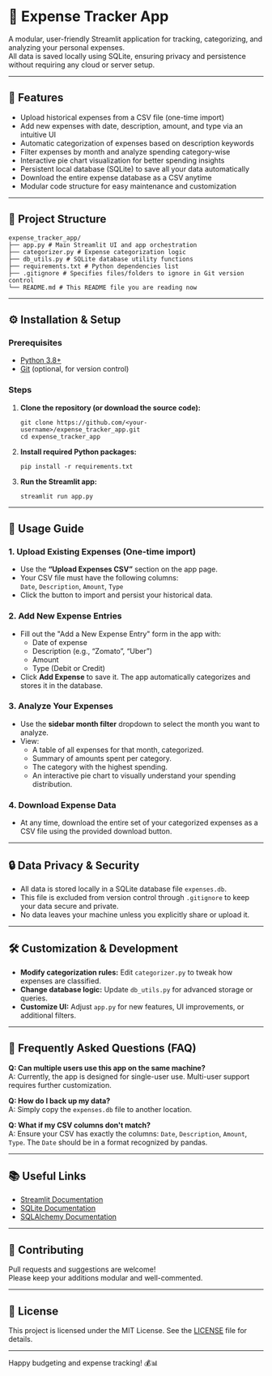 # 💸 Expense Tracker App

A modular, user-friendly Streamlit application for tracking, categorizing, and analyzing your personal expenses.  
All data is saved locally using SQLite, ensuring privacy and persistence without requiring any cloud or server setup.

---

## 🚀 Features

- Upload historical expenses from a CSV file (one-time import)  
- Add new expenses with date, description, amount, and type via an intuitive UI  
- Automatic categorization of expenses based on description keywords  
- Filter expenses by month and analyze spending category-wise  
- Interactive pie chart visualization for better spending insights  
- Persistent local database (SQLite) to save all your data automatically  
- Download the entire expense database as a CSV anytime  
- Modular code structure for easy maintenance and customization

---

## 📁 Project Structure
```
expense_tracker_app/
├── app.py # Main Streamlit UI and app orchestration
├── categorizer.py # Expense categorization logic
├── db_utils.py # SQLite database utility functions
├── requirements.txt # Python dependencies list
├── .gitignore # Specifies files/folders to ignore in Git version control
└── README.md # This README file you are reading now
```

---

## ⚙️ Installation & Setup

### Prerequisites

- [Python 3.8+](https://www.python.org/downloads/)
- [Git](https://git-scm.com/) (optional, for version control)

### Steps

1. **Clone the repository (or download the source code):**

    ```
    git clone https://github.com/<your-username>/expense_tracker_app.git
    cd expense_tracker_app
    ```

2. **Install required Python packages:**

    ```
    pip install -r requirements.txt
    ```

3. **Run the Streamlit app:**

    ```
    streamlit run app.py
    ```

---

## 📖 Usage Guide

### 1. Upload Existing Expenses (One-time import)

- Use the **“Upload Expenses CSV”** section on the app page.
- Your CSV file must have the following columns:  
  `Date`, `Description`, `Amount`, `Type`
- Click the button to import and persist your historical data.

### 2. Add New Expense Entries

- Fill out the "Add a New Expense Entry" form in the app with:
  - Date of expense
  - Description (e.g., “Zomato”, “Uber”)
  - Amount
  - Type (Debit or Credit)
- Click **Add Expense** to save it. The app automatically categorizes and stores it in the database.

### 3. Analyze Your Expenses

- Use the **sidebar month filter** dropdown to select the month you want to analyze.
- View:
  - A table of all expenses for that month, categorized.
  - Summary of amounts spent per category.
  - The category with the highest spending.
  - An interactive pie chart to visually understand your spending distribution.

### 4. Download Expense Data

- At any time, download the entire set of your categorized expenses as a CSV file using the provided download button.

---

## 🔒 Data Privacy & Security

- All data is stored locally in a SQLite database file `expenses.db`.
- This file is excluded from version control through `.gitignore` to keep your data secure and private.
- No data leaves your machine unless you explicitly share or upload it.

---

## 🛠 Customization & Development

- **Modify categorization rules:** Edit `categorizer.py` to tweak how expenses are classified.
- **Change database logic:** Update `db_utils.py` for advanced storage or queries.
- **Customize UI:** Adjust `app.py` for new features, UI improvements, or additional filters.

---

## 🤔 Frequently Asked Questions (FAQ)

**Q: Can multiple users use this app on the same machine?**  
A: Currently, the app is designed for single-user use. Multi-user support requires further customization.

**Q: How do I back up my data?**  
A: Simply copy the `expenses.db` file to another location.

**Q: What if my CSV columns don't match?**  
A: Ensure your CSV has exactly the columns: `Date`, `Description`, `Amount`, `Type`. The `Date` should be in a format recognized by pandas.

---

## 📚 Useful Links

- [Streamlit Documentation](https://docs.streamlit.io/)  
- [SQLite Documentation](https://www.sqlite.org/index.html)  
- [SQLAlchemy Documentation](https://docs.sqlalchemy.org/en/14/)

---

## 🙌 Contributing

Pull requests and suggestions are welcome!  
Please keep your additions modular and well-commented.

---

## 📄 License

This project is licensed under the MIT License. See the [LICENSE](LICENSE) file for details.

---

Happy budgeting and expense tracking! 💰📊
